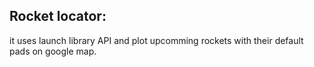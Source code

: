 ## Rocket locator:
it uses launch library API and plot upcomming rockets with their default pads on google map.
